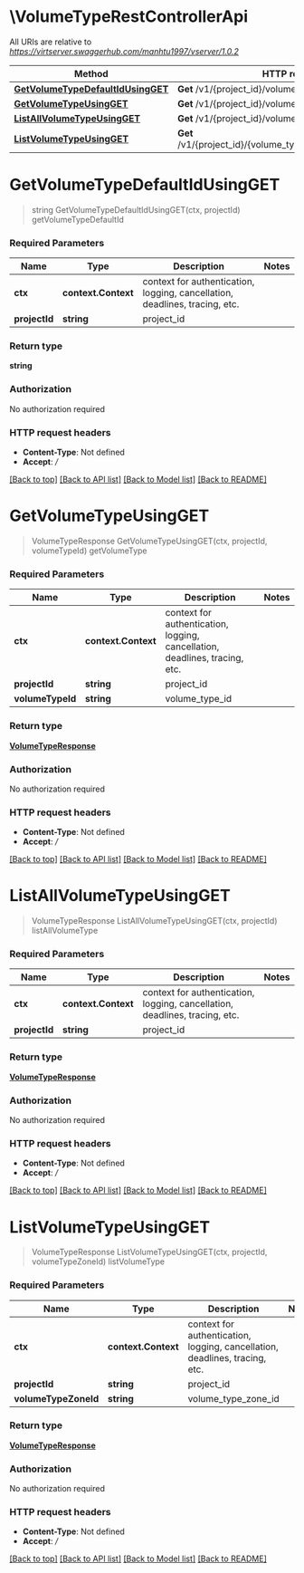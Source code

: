 # \VolumeTypeRestControllerApi

All URIs are relative to *https://virtserver.swaggerhub.com/manhtu1997/vserver/1.0.2*

Method | HTTP request | Description
------------- | ------------- | -------------
[**GetVolumeTypeDefaultIdUsingGET**](VolumeTypeRestControllerApi.md#GetVolumeTypeDefaultIdUsingGET) | **Get** /v1/{project_id}/volume_default_id | getVolumeTypeDefaultId
[**GetVolumeTypeUsingGET**](VolumeTypeRestControllerApi.md#GetVolumeTypeUsingGET) | **Get** /v1/{project_id}/volume_types/{volume_type_id} | getVolumeType
[**ListAllVolumeTypeUsingGET**](VolumeTypeRestControllerApi.md#ListAllVolumeTypeUsingGET) | **Get** /v1/{project_id}/volume_types | listAllVolumeType
[**ListVolumeTypeUsingGET**](VolumeTypeRestControllerApi.md#ListVolumeTypeUsingGET) | **Get** /v1/{project_id}/{volume_type_zone_id}/volume_types | listVolumeType


# **GetVolumeTypeDefaultIdUsingGET**
> string GetVolumeTypeDefaultIdUsingGET(ctx, projectId)
getVolumeTypeDefaultId

### Required Parameters

Name | Type | Description  | Notes
------------- | ------------- | ------------- | -------------
 **ctx** | **context.Context** | context for authentication, logging, cancellation, deadlines, tracing, etc.
  **projectId** | **string**| project_id | 

### Return type

**string**

### Authorization

No authorization required

### HTTP request headers

 - **Content-Type**: Not defined
 - **Accept**: */*

[[Back to top]](#) [[Back to API list]](../README.md#documentation-for-api-endpoints) [[Back to Model list]](../README.md#documentation-for-models) [[Back to README]](../README.md)

# **GetVolumeTypeUsingGET**
> VolumeTypeResponse GetVolumeTypeUsingGET(ctx, projectId, volumeTypeId)
getVolumeType

### Required Parameters

Name | Type | Description  | Notes
------------- | ------------- | ------------- | -------------
 **ctx** | **context.Context** | context for authentication, logging, cancellation, deadlines, tracing, etc.
  **projectId** | **string**| project_id | 
  **volumeTypeId** | **string**| volume_type_id | 

### Return type

[**VolumeTypeResponse**](VolumeTypeResponse.md)

### Authorization

No authorization required

### HTTP request headers

 - **Content-Type**: Not defined
 - **Accept**: */*

[[Back to top]](#) [[Back to API list]](../README.md#documentation-for-api-endpoints) [[Back to Model list]](../README.md#documentation-for-models) [[Back to README]](../README.md)

# **ListAllVolumeTypeUsingGET**
> VolumeTypeResponse ListAllVolumeTypeUsingGET(ctx, projectId)
listAllVolumeType

### Required Parameters

Name | Type | Description  | Notes
------------- | ------------- | ------------- | -------------
 **ctx** | **context.Context** | context for authentication, logging, cancellation, deadlines, tracing, etc.
  **projectId** | **string**| project_id | 

### Return type

[**VolumeTypeResponse**](VolumeTypeResponse.md)

### Authorization

No authorization required

### HTTP request headers

 - **Content-Type**: Not defined
 - **Accept**: */*

[[Back to top]](#) [[Back to API list]](../README.md#documentation-for-api-endpoints) [[Back to Model list]](../README.md#documentation-for-models) [[Back to README]](../README.md)

# **ListVolumeTypeUsingGET**
> VolumeTypeResponse ListVolumeTypeUsingGET(ctx, projectId, volumeTypeZoneId)
listVolumeType

### Required Parameters

Name | Type | Description  | Notes
------------- | ------------- | ------------- | -------------
 **ctx** | **context.Context** | context for authentication, logging, cancellation, deadlines, tracing, etc.
  **projectId** | **string**| project_id | 
  **volumeTypeZoneId** | **string**| volume_type_zone_id | 

### Return type

[**VolumeTypeResponse**](VolumeTypeResponse.md)

### Authorization

No authorization required

### HTTP request headers

 - **Content-Type**: Not defined
 - **Accept**: */*

[[Back to top]](#) [[Back to API list]](../README.md#documentation-for-api-endpoints) [[Back to Model list]](../README.md#documentation-for-models) [[Back to README]](../README.md)

